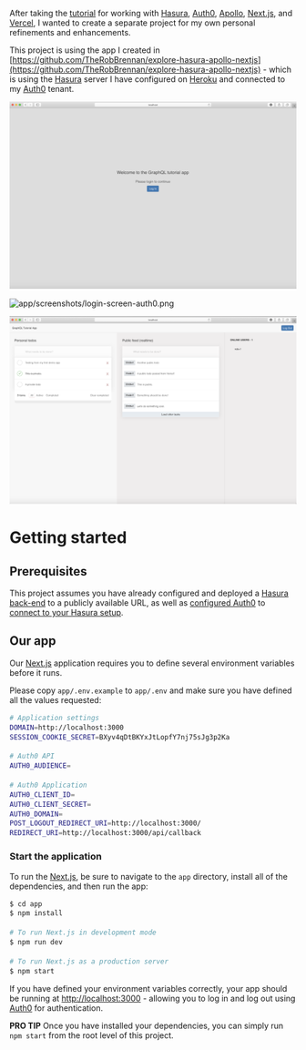 After taking the [tutorial](https://hasura.io/learn/graphql/nextjs-fullstack-serverless) for working with [Hasura](https://hasura.io/), [Auth0](https://auth0.com), [Apollo](https://www.apollographql.com), [Next.js](https://nextjs.org), and [Vercel](https://vercel.com/), I wanted to create a separate project for my own personal refinements and enhancements.

This project is using the app I created in [https://github.com/TheRobBrennan/explore-hasura-apollo-nextjs](https://github.com/TheRobBrennan/explore-hasura-apollo-nextjs) - which is using the [Hasura](https://hasura.io/) server I have configured on [Heroku](https://www.heroku.com/) and connected to my [Auth0](https://auth0.com) tenant.

![app/screenshots/login-screen.png](app/screenshots/login-screen.png)

![app/screenshots/login-screen-auth0.png](app/screenshots/login-screen-auth0.png)

![app/screenshots/authenticated-user-default-view.png](app/screenshots/authenticated-user-default-view.png)

# Getting started

## Prerequisites

This project assumes you have already configured and deployed a [Hasura back-end](https://github.com/TheRobBrennan/explore-hasura-apollo-nextjs#hasura-backend-setup) to a publicly available URL, as well as [configured Auth0](https://github.com/TheRobBrennan/explore-hasura-apollo-nextjs#auth0-setup) to [connect to your Hasura setup](https://github.com/TheRobBrennan/explore-hasura-apollo-nextjs#connect-hasura-with-auth0).

## Our app

Our [Next.js](https://nextjs.org) application requires you to define several environment variables before it runs.

Please copy `app/.env.example` to `app/.env` and make sure you have defined all the values requested:

```sh
# Application settings
DOMAIN=http://localhost:3000
SESSION_COOKIE_SECRET=BXyv4qDtBKYxJtLopfY7nj75sJg3p2Ka

# Auth0 API
AUTH0_AUDIENCE=

# Auth0 Application
AUTH0_CLIENT_ID=
AUTH0_CLIENT_SECRET=
AUTH0_DOMAIN=
POST_LOGOUT_REDIRECT_URI=http://localhost:3000/
REDIRECT_URI=http://localhost:3000/api/callback
```

### Start the application

To run the [Next.js](https://nextjs.org), be sure to navigate to the `app` directory, install all of the dependencies, and then run the app:

```sh
$ cd app
$ npm install

# To run Next.js in development mode
$ npm run dev

# To run Next.js as a production server
$ npm start
```

If you have defined your environment variables correctly, your app should be running at [http://localhost:3000](http://localhost:3000) - allowing you to log in and log out using [Auth0](https://auth0.com) for authentication.

**PRO TIP** Once you have installed your dependencies, you can simply run `npm start` from the root level of this project.
